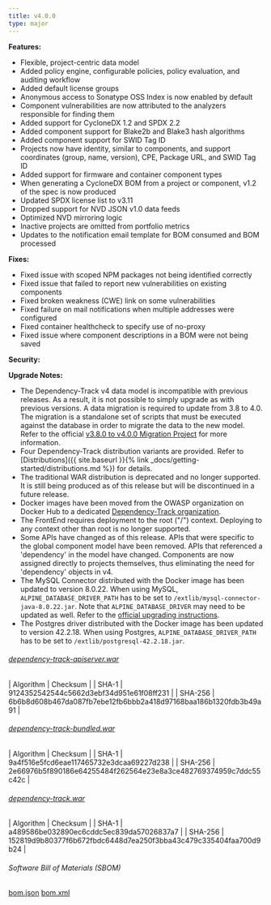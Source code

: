 ```yaml
---
title: v4.0.0
type: major
---
```


**Features:**
* Flexible, project-centric data model
* Added policy engine, configurable policies, policy evaluation, and auditing workflow
* Added default license groups
* Anonymous access to Sonatype OSS Index is now enabled by default
* Component vulnerabilities are now attributed to the analyzers responsible for finding them 
* Added support for CycloneDX 1.2 and SPDX 2.2
* Added component support for Blake2b and Blake3 hash algorithms
* Added component support for SWID Tag ID
* Projects now have identity, similar to components, and support coordinates (group, name, version), CPE, Package URL, and SWID Tag ID
* Added support for firmware and container component types
* When generating a CycloneDX BOM from a project or component, v1.2 of the spec is now produced
* Updated SPDX license list to v3.11
* Dropped support for NVD JSON v1.0 data feeds
* Optimized NVD mirroring logic
* Inactive projects are omitted from portfolio metrics
* Updates to the notification email template for BOM consumed and BOM processed

**Fixes:**
* Fixed issue with scoped NPM packages not being identified correctly
* Fixed issue that failed to report new vulnerabilities on existing components
* Fixed broken weakness (CWE) link on some vulnerabilities
* Fixed failure on mail notifications when multiple addresses were configured
* Fixed container healthcheck to specify use of no-proxy
* Fixed issue where component descriptions in a BOM were not being saved


**Security:**


**Upgrade Notes:**
* The Dependency-Track v4 data model is incompatible with previous releases. As a result, it is not possible to simply upgrade as with previous versions. A data migration is required to update from 3.8 to 4.0. The migration is a standalone set of scripts that must be executed against the database in order to migrate the data to the new model. Refer to the official [v3.8.0 to v4.0.0 Migration Project](https://github.com/DependencyTrack/v3.8.0-v4.0.0-migration) for more information.
* Four Dependency-Track distribution variants are provided. Refer to [Distributions]({{ site.baseurl }}{% link _docs/getting-started/distributions.md %}) for details.
* The traditional WAR distribution is deprecated and no longer supported. It is still being produced as of this release but will be discontinued in a future release.
* Docker images have been moved from the OWASP organization on Docker Hub to a dedicated [Dependency-Track organization](https://hub.docker.com/u/dependencytrack).
* The FrontEnd requires deployment to the root ("/") context. Deploying to any context other than root is no longer supported.
* Some APIs have changed as of this release. APIs that were specific to the global component model have been removed. APIs that referenced a 'dependency' in the model have changed. Components are now assigned directly to projects themselves, thus eliminating the need for 'dependency' objects in v4.
* The MySQL Connector distributed with the Docker image has been updated to version 8.0.22. When using MySQL, `ALPINE_DATABASE_DRIVER_PATH` has to be set to `/extlib/mysql-connector-java-8.0.22.jar`. Note that `ALPINE_DATABASE_DRIVER` may need to be updated as well. Refer to the [official upgrading instructions](https://dev.mysql.com/doc/connector-j/8.0/en/connector-j-upgrading-to-8.0.html).
* The Postgres driver distributed with the Docker image has been updated to version 42.2.18. When using Postgres, `ALPINE_DATABASE_DRIVER_PATH` has to be set to `/extlib/postgresql-42.2.18.jar`.

###### [dependency-track-apiserver.war](https://github.com/DependencyTrack/dependency-track/releases/download/4.0.0/dependency-track-apiserver.war)

| Algorithm | Checksum |
| SHA-1     | 9124352542544c5662d3ebf34d951e61f08ff231 |
| SHA-256   | 6b6b8d608b467da087fb7ebe12fb6bbb2a418d97168baa186b1320fdb3b49a91 |

###### [dependency-track-bundled.war](https://github.com/DependencyTrack/dependency-track/releases/download/4.0.0/dependency-track-bundled.war)

| Algorithm | Checksum |
| SHA-1     | 9a4f516e5fcd6eae117465732e3dcaa69227d238 |
| SHA-256   | 2e66976b5f890186e64255484f262564e23e8a3ce482769374959c7ddc55c42c |

###### [dependency-track.war](https://github.com/DependencyTrack/dependency-track/releases/download/4.0.0/dependency-track.war)

| Algorithm | Checksum |
| SHA-1     | a489586be032890ec6cddc5ec839da57026837a7 |
| SHA-256   | 152819d9b80377f6b672fbdc6448d7ea250f3bba43c479c335404faa700d9b24 |

###### Software Bill of Materials (SBOM) ######

[bom.json](https://github.com/DependencyTrack/dependency-track/releases/download/4.0.0/bom.json)
[bom.xml](https://github.com/DependencyTrack/dependency-track/releases/download/4.0.0/bom.xml)